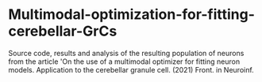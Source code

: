 # Multimodal-optimization-for-fitting-cerebellar-GrCs
Source code, results and analysis of the resulting population of neurons from the article 'On the use of a multimodal optimizer for fitting neuron models. Application to the cerebellar granule cell. (2021) Front. in Neuroinf.
